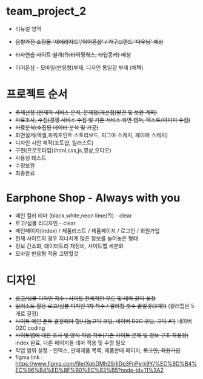# team_project_2
- 리뉴얼 영역
- ~~음향가전 쇼핑몰 '셰에라자드','이어폰샵' / 가구브랜드 '다우닝' 예상~~
- ~~타자연습 사이트 설계(?)(타이핑웍스, 타입몽키) 예상~~

- 이어폰샵 - 모바일(반응형)부재, 디자인 통일감 부재 (채택)

# 프로젝트 순서
- ~~주제선정 (현재의 서비스 분석, 문제점(개선점)발견 및 보완 계획)~~
- ~~자료조사, 수집(경쟁 서비스 수집 및 기존 서비스 화면 캡쳐, 텍스트/이미지 수집)~~
- ~~자료분석(수집된 데이터 분석 및 가공)~~
- 화면설계(엑셀,파워포인트 스토리보드, 피그마 스케치, 페이퍼 스케치)
- 디자인 시안 제작(포토샵, 일러스트)
- 구현(프로토타입)(html,css,js,영상,오디오)
- 사용성 테스트
- 수정보완
- 최종완료

# Earphone Shop - Always with you
- 메인 컬러 테마 (black,white,neon lime(?)) - clear
- 로고/심볼 리디자인 - clear
- 메인페이지(index) / 제품리스트 / 제품페이지 / 로그인 / 회원가입
- 현재 사이트의 경우 지나치게 많은 정보를 늘어놓은 형태
- 정보 간소화, 데이터트리 재정비, 사이트맵 세분화
- 모바일 반응형 적용 고민할것

# 디자인
- ~~로고/심볼 디자인 착수 : 사이트 전체적인 무드 및 테마 같이 설정~~
- ~~일러스트 활용 로고/심볼 디자인 1차 착수 / 컬러칩 갯수 줄일것(3개?)~~ (컬러칩은 5개로 결정)
- ~~사이트 메인 폰트 결정해야 함(나눔고딕 코딩, 네이버 D2C 코딩, 고딕 A1)~~ 네이버 D2C coding
- ~~사이트맵에 대한 조사 및 양식 작업 착수(기존 사이트 분해 및 정보 구조 재설정)~~ index 완료, 다른 페이지들 테마 적용 및 수정 필요
- 작업 범위 설정 - 인덱스, 판매제품 목록, 제품판매 페이지, ~~로그인, 회원가입~~ 
- figma link : https://www.figma.com/file/XqbDMh2SrIiDp3FnPkrk9Y/%EC%9D%B4%EC%96%B4%ED%8F%B0%EC%83%B5?node-id=11%3A2